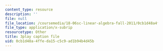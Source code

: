 ```yaml
---
content_type: resource
description: ''
file: null
file_location: /coursemedia/18-06sc-linear-algebra-fall-2011/0cb1d48a4ffeda15c5c9ad1b94b4d45b_D8u1LV9CnCk.srt
file_type: application/x-subrip
resourcetype: Other
title: 3play caption file
uid: 0cb1d48a-4ffe-da15-c5c9-ad1b94b4d45b
---
```

